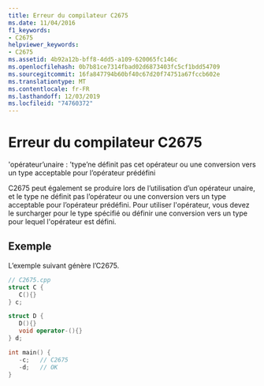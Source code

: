 ```yaml
---
title: Erreur du compilateur C2675
ms.date: 11/04/2016
f1_keywords:
- C2675
helpviewer_keywords:
- C2675
ms.assetid: 4b92a12b-bff8-4dd5-a109-620065fc146c
ms.openlocfilehash: 0b7b81ce7314fbad02d6873403fc5cf1bdd54709
ms.sourcegitcommit: 16fa847794b60bf40c67d20f74751a67fccb602e
ms.translationtype: MT
ms.contentlocale: fr-FR
ms.lasthandoff: 12/03/2019
ms.locfileid: "74760372"
---
```

# <a name="compiler-error-c2675"></a>Erreur du compilateur C2675

'opérateur’unaire : 'type’ne définit pas cet opérateur ou une conversion vers un type acceptable pour l’opérateur prédéfini

C2675 peut également se produire lors de l’utilisation d’un opérateur unaire, et le type ne définit pas l’opérateur ou une conversion vers un type acceptable pour l’opérateur prédéfini. Pour utiliser l'opérateur, vous devez le surcharger pour le type spécifié ou définir une conversion vers un type pour lequel l'opérateur est défini.

## <a name="example"></a>Exemple

L’exemple suivant génère l’C2675.

```cpp
// C2675.cpp
struct C {
   C(){}
} c;

struct D {
   D(){}
   void operator-(){}
} d;

int main() {
   -c;   // C2675
   -d;   // OK
}
```
